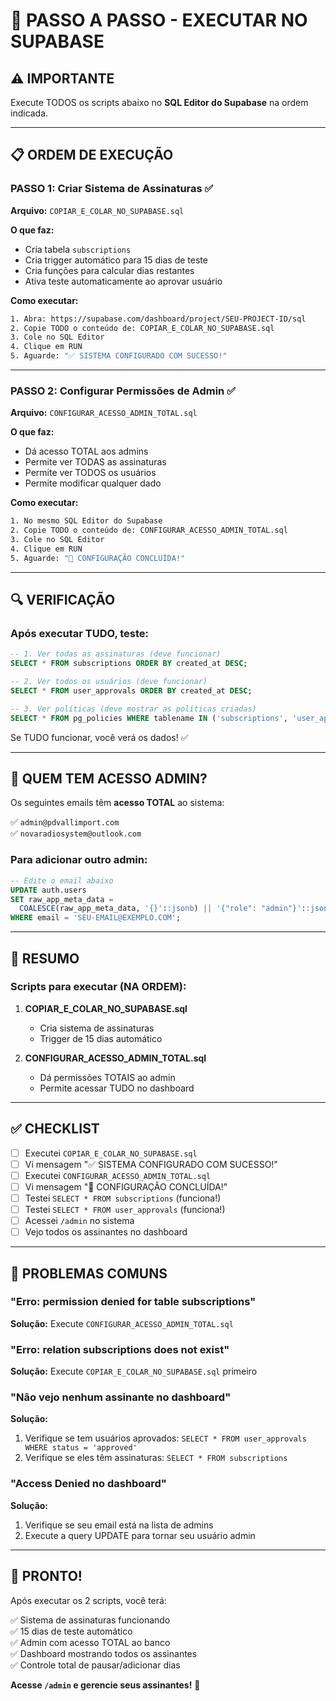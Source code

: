 # 🚀 PASSO A PASSO - EXECUTAR NO SUPABASE

## ⚠️ IMPORTANTE
Execute TODOS os scripts abaixo no **SQL Editor do Supabase** na ordem indicada.

---

## 📋 ORDEM DE EXECUÇÃO

### **PASSO 1: Criar Sistema de Assinaturas** ✅
**Arquivo:** `COPIAR_E_COLAR_NO_SUPABASE.sql`

**O que faz:**
- Cria tabela `subscriptions`
- Cria trigger automático para 15 dias de teste
- Cria funções para calcular dias restantes
- Ativa teste automaticamente ao aprovar usuário

**Como executar:**
```bash
1. Abra: https://supabase.com/dashboard/project/SEU-PROJECT-ID/sql
2. Copie TODO o conteúdo de: COPIAR_E_COLAR_NO_SUPABASE.sql
3. Cole no SQL Editor
4. Clique em RUN
5. Aguarde: "✅ SISTEMA CONFIGURADO COM SUCESSO!"
```

---

### **PASSO 2: Configurar Permissões de Admin** ✅
**Arquivo:** `CONFIGURAR_ACESSO_ADMIN_TOTAL.sql`

**O que faz:**
- Dá acesso TOTAL aos admins
- Permite ver TODAS as assinaturas
- Permite ver TODOS os usuários
- Permite modificar qualquer dado

**Como executar:**
```bash
1. No mesmo SQL Editor do Supabase
2. Copie TODO o conteúdo de: CONFIGURAR_ACESSO_ADMIN_TOTAL.sql
3. Cole no SQL Editor
4. Clique em RUN
5. Aguarde: "🎉 CONFIGURAÇÃO CONCLUÍDA!"
```

---

## 🔍 VERIFICAÇÃO

### Após executar TUDO, teste:

```sql
-- 1. Ver todas as assinaturas (deve funcionar)
SELECT * FROM subscriptions ORDER BY created_at DESC;

-- 2. Ver todos os usuários (deve funcionar)
SELECT * FROM user_approvals ORDER BY created_at DESC;

-- 3. Ver políticas (deve mostrar as políticas criadas)
SELECT * FROM pg_policies WHERE tablename IN ('subscriptions', 'user_approvals');
```

Se TUDO funcionar, você verá os dados! ✅

---

## 👤 QUEM TEM ACESSO ADMIN?

Os seguintes emails têm **acesso TOTAL** ao sistema:

✅ `admin@pdvallimport.com`  
✅ `novaradiosystem@outlook.com`

### Para adicionar outro admin:

```sql
-- Edite o email abaixo
UPDATE auth.users
SET raw_app_meta_data = 
  COALESCE(raw_app_meta_data, '{}'::jsonb) || '{"role": "admin"}'::jsonb
WHERE email = 'SEU-EMAIL@EXEMPLO.COM';
```

---

## 🎯 RESUMO

### Scripts para executar (NA ORDEM):

1. **COPIAR_E_COLAR_NO_SUPABASE.sql**
   - Cria sistema de assinaturas
   - Trigger de 15 dias automático

2. **CONFIGURAR_ACESSO_ADMIN_TOTAL.sql**
   - Dá permissões TOTAIS ao admin
   - Permite acessar TUDO no dashboard

---

## ✅ CHECKLIST

- [ ] Executei `COPIAR_E_COLAR_NO_SUPABASE.sql`
- [ ] Vi mensagem "✅ SISTEMA CONFIGURADO COM SUCESSO!"
- [ ] Executei `CONFIGURAR_ACESSO_ADMIN_TOTAL.sql`
- [ ] Vi mensagem "🎉 CONFIGURAÇÃO CONCLUÍDA!"
- [ ] Testei `SELECT * FROM subscriptions` (funciona!)
- [ ] Testei `SELECT * FROM user_approvals` (funciona!)
- [ ] Acessei `/admin` no sistema
- [ ] Vejo todos os assinantes no dashboard

---

## 🚨 PROBLEMAS COMUNS

### "Erro: permission denied for table subscriptions"
**Solução:** Execute `CONFIGURAR_ACESSO_ADMIN_TOTAL.sql`

### "Erro: relation subscriptions does not exist"
**Solução:** Execute `COPIAR_E_COLAR_NO_SUPABASE.sql` primeiro

### "Não vejo nenhum assinante no dashboard"
**Solução:** 
1. Verifique se tem usuários aprovados: `SELECT * FROM user_approvals WHERE status = 'approved'`
2. Verifique se eles têm assinaturas: `SELECT * FROM subscriptions`

### "Access Denied no dashboard"
**Solução:**
1. Verifique se seu email está na lista de admins
2. Execute a query UPDATE para tornar seu usuário admin

---

## 🎉 PRONTO!

Após executar os 2 scripts, você terá:

✅ Sistema de assinaturas funcionando  
✅ 15 dias de teste automático  
✅ Admin com acesso TOTAL ao banco  
✅ Dashboard mostrando todos os assinantes  
✅ Controle total de pausar/adicionar dias  

**Acesse `/admin` e gerencie seus assinantes!** 🚀
